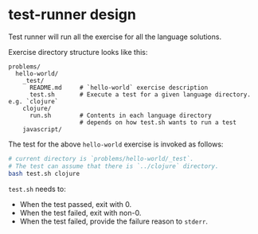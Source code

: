 # test-runner design

Test runner will run all the exercise for all the language solutions.

Exercise directory structure looks like this:

    problems/
      hello-world/
        _test/
          README.md     # `hello-world` exercise description
          test.sh       # Execute a test for a given language directory. e.g. `clojure`
        clojure/
          run.sh        # Contents in each language directory
                        # depends on how test.sh wants to run a test
        javascript/

The test for the above `hello-world` exercise is invoked as follows:

```sh
# current directory is `problems/hello-world/_test`.
# The test can assume that there is `../clojure` directory.
bash test.sh clojure
```

`test.sh` needs to:

* When the test passed, exit with 0.
* When the test failed, exit with non-0.
* When the test failed, provide the failure reason to `stderr`.

